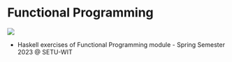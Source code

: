 # Functional Programming
![](https://skillicons.dev/icons?i=haskell,figma&theme=light)
* Haskell exercises of Functional Programming module - Spring Semester 2023 @ SETU-WIT
